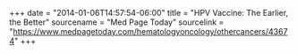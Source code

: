+++
date = "2014-01-06T14:57:54-06:00"
title = "HPV Vaccine: The Earlier, the Better"
sourcename = "Med Page Today"
sourcelink = "https://www.medpagetoday.com/hematologyoncology/othercancers/43674"
+++
